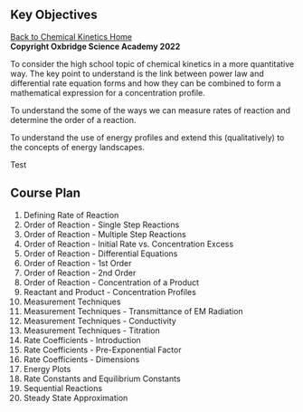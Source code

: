 ## Key Objectives
[Back to Chemical Kinetics Home](./contents.md)<br /> **Copyright Oxbridge Science Academy 2022**


To consider the high school topic of chemical kinetics in a more quantitative way. The key point to understand is the link between power law and differential rate equation forms and how they can be combined to form a mathematical expression for a concentration profile.
 
To understand the some of the ways we can measure rates of reaction and determine the order of a reaction. 
 
To understand the use of energy profiles and extend this (qualitatively) to the concepts of energy landscapes. 
 
Test 
 
## Course Plan
1. Defining Rate of Reaction
2. Order of Reaction - Single Step Reactions
3. Order of Reaction - Multiple Step Reactions
4. Order of Reaction - Initial Rate vs. Concentration Excess
5. Order of Reaction - Differential Equations
6. Order of Reaction - 1st Order
7. Order of Reaction - 2nd Order
8. Order of Reaction - Concentration of a Product
9. Reactant and Product - Concentration Profiles
10. Measurement Techniques
11. Measurement Techniques - Transmittance of EM Radiation
12. Measurement Techniques - Conductivity
13. Measurement Techniques - Titration
14. Rate Coefficients - Introduction
15. Rate Coefficients - Pre-Exponential Factor
16. Rate Coefficients - Dimensions
17. Energy Plots
18. Rate Constants and Equilibrium Constants
19. Sequential Reactions
20. Steady State Approximation
